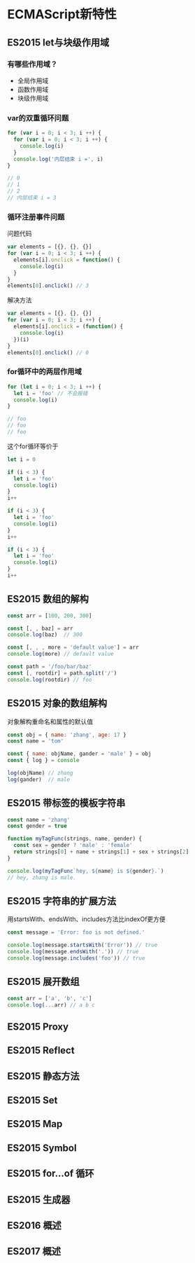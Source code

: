 # ECMAScript新特性

## ES2015 let与块级作用域
### 有哪些作用域？
- 全局作用域
- 函数作用域
- 块级作用域

### var的双重循环问题
```js
for (var i = 0; i < 3; i ++) {
  for (var i = 0; i < 3; i ++) {
    console.log(i)
  }
  console.log('内层结束 i =', i)
}

// 0
// 1
// 2
// 内层结束 i = 3
```

### 循环注册事件问题
问题代码
```js
var elements = [{}, {}, {}]
for (var i = 0; i < 3; i ++) {
  elements[i].onclick = function() {
    console.log(i)
  }
}
elements[0].onclick() // 3
```

解决方法
```js
var elements = [{}, {}, {}]
for (var i = 0; i < 3; i ++) {
  elements[i].onclick = (function() {
    console.log(i)
  })(i)
}
elements[0].onclick() // 0
```

### for循环中的两层作用域
```js
for (let i = 0; i < 3; i ++) {
  let i = 'foo' // 不会报错
  console.log(i)
}

// foo
// foo
// foo
```
这个for循环等价于
```js
let i = 0

if (i < 3) {
  let i = 'foo'
  console.log(i)
}
i++

if (i < 3) {
  let i = 'foo'
  console.log(i)
}
i++

if (i < 3) {
  let i = 'foo'
  console.log(i)
}
i++
```


## ES2015 数组的解构
```js
const arr = [100, 200, 300]

const [, , baz] = arr
console.log(baz)  // 300

const [, , , more = 'default value'] = arr
console.log(more) // default value

const path = '/foo/bar/baz'
const [, rootdir] = path.split('/')
console.log(rootdir) // foo
```

## ES2015 对象的数组解构
对象解构重命名和属性的默认值
```js
const obj = { name: 'zhang', age: 17 }
const name = 'tom'

const { name: objName, gander = 'male' } = obj
const { log } = console

log(objName) // zhang
log(gander)  // male
```

## ES2015 带标签的模板字符串
```js
const name = 'zhang'
const gender = true

function myTagFunc(strings, name, gender) {
  const sex = gender ? 'male' : 'female'
  return strings[0] + name + strings[1] + sex + strings[2]
}

console.log(myTagFunc`hey, ${name} is ${gender}.`)
// hey, zhang is male.
```

## ES2015 字符串的扩展方法
用startsWith、endsWith、includes方法比indexOf更方便
```js
const message = 'Error: foo is not defined.'

console.log(message.startsWith('Error')) // true
console.log(message.endsWith('.')) // true
console.log(message.includes('foo')) // true
```

## ES2015 展开数组
```js
const arr = ['a', 'b', 'c']
console.log(...arr) // a b c
```

## ES2015 Proxy

## ES2015 Reflect

## ES2015 静态方法

## ES2015 Set

## ES2015 Map

## ES2015 Symbol

## ES2015 for...of 循环

## ES2015 生成器

## ES2016 概述

## ES2017 概述
